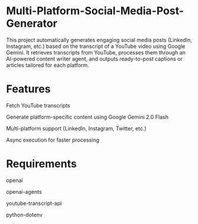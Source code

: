# Multi-Platform-Social-Media-Post-Generator
This project automatically generates engaging social media posts (LinkedIn, Instagram, etc.) based on the transcript of a YouTube video using Google Gemini.
It retrieves transcripts from YouTube, processes them through an AI-powered content writer agent, and outputs ready-to-post captions or articles tailored for each platform.

# Features

Fetch YouTube transcripts

Generate platform-specific content using Google Gemini 2.0 Flash

Multi-platform support (LinkedIn, Instagram, Twitter, etc.)

Async execution for faster processing

# Requirements

openai

openai-agents

youtube-transcript-api

python-dotenv
